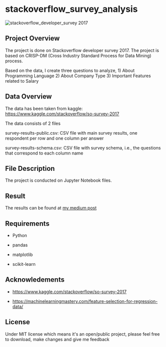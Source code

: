 # stackoverflow_survey_analysis
![stackoverflow_developer_survey 2017](https://149351115.v2.pressablecdn.com/wp-content/uploads/2017/03/2017-survey-featured.png)

## Project Overview
The project is done on Stackoverflow developer survey 2017. The project is based on CRISP-DM (Cross Industry Standard Process for Data Mining) process. 

Based on the data, I create three questions to analyze, 1) About Programming Language 2) About Company Type 3) Important Features related to Salary

## Data Overview
The data has been taken from kaggle: https://www.kaggle.com/stackoverflow/so-survey-2017

The data consists of 2 files

  survey-results-public.csv: CSV file with main survey results, one respondent per row and one column per answer
  
  survey-results-schema.csv: CSV file with survey schema, i.e., the questions that correspond to each column name
  
## File Description
The project is conducted on Jupyter Notebook files.

## Result
The results can be found at [my medium post](#https://sucpark.medium.com/answers-to-be-a-developer-from-stackoverflow-survey-2017-d87b0003eb3e)

## Requirements
* Python

* pandas

* matplotlib

* scikit-learn

## Acknowledements
* https://www.kaggle.com/stackoverflow/so-survey-2017

* https://machinelearningmastery.com/feature-selection-for-regression-data/
  
## License
Under MIT license which means it's an open/public project, please feel free to download, make changes and give me feedback



